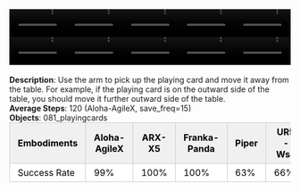 <!DOCTYPE html>
<html lang="en">
<body>
    <div style="display: flex;">
        <video src="./task_video_clean/move_playingcard_away/aloha-agilex_head.mp4" controls loop muted autoplay style="width: 20.0%;"></video>
        <video src="./task_video_clean/move_playingcard_away/franka-panda_head.mp4" controls loop muted autoplay style="width: 20.0%;"></video>
        <video src="./task_video_clean/move_playingcard_away/ARX-X5_head.mp4" controls loop muted autoplay style="width: 20.0%;"></video>
        <video src="./task_video_clean/move_playingcard_away/piper_head.mp4" controls loop muted autoplay style="width: 20.0%;"></video>
        <video src="./task_video_clean/move_playingcard_away/ur5-wsg_head.mp4" controls loop muted autoplay style="width: 20.0%;"></video>
    </div>
    <div style="display: flex;">
        <video src="./task_video_clean/move_playingcard_away/aloha-agilex_world.mp4" controls loop muted autoplay style="width: 20.0%;"></video>
        <video src="./task_video_clean/move_playingcard_away/franka-panda_world.mp4" controls loop muted autoplay style="width: 20.0%;"></video>
        <video src="./task_video_clean/move_playingcard_away/ARX-X5_world.mp4" controls loop muted autoplay style="width: 20.0%;"></video>
        <video src="./task_video_clean/move_playingcard_away/piper_world.mp4" controls loop muted autoplay style="width: 20.0%;"></video>
        <video src="./task_video_clean/move_playingcard_away/ur5-wsg_world.mp4" controls loop muted autoplay style="width: 20.0%;"></video>
    </div>
    <br><b>Description</b>: Use the arm to pick up the playing card and move it away from the table. For example, if the playing card is on the outward side of the table, you should move it further outward side of the table.<br>
    <b>Average Steps</b>: 120 (Aloha-AgileX, save_freq=15)<br>
    <b>Objects</b>: 081_playingcards<br>
    <table style="margin:0 auto;border-collapse:collapse;width:auto;min-width:180px;background-color:white;">
        <thead>
            <tr style="background:#f0f0f0;">
                <th style="border:1px solid #ccc;padding:6px 14px;color:black;">Embodiments</th>
                <th style="border:1px solid #ccc;padding:6px 14px;color:black;">Aloha-AgileX</th>
                <th style="border:1px solid #ccc;padding:6px 14px;color:black;">ARX-X5</th>
                <th style="border:1px solid #ccc;padding:6px 14px;color:black;">Franka-Panda</th>
                <th style="border:1px solid #ccc;padding:6px 14px;color:black;">Piper</th>
                <th style="border:1px solid #ccc;padding:6px 14px;color:black;">UR5-Wsg</th>
            </tr>
        </thead>
        <tbody>
            <tr style="background:white;">
                <td style="border:1px solid #ccc;padding:6px 14px;color:black;">Success Rate</td>
                <td style="border:1px solid #ccc;padding:6px 14px;color:black;">99%</td>
                <td style="border:1px solid #ccc;padding:6px 14px;color:black;">100%</td>
                <td style="border:1px solid #ccc;padding:6px 14px;color:black;">100%</td>
                <td style="border:1px solid #ccc;padding:6px 14px;color:black;">63%</td>
                <td style="border:1px solid #ccc;padding:6px 14px;color:black;">66%</td>
            </tr>
        </tbody>
    </table>
</body>
</html>
